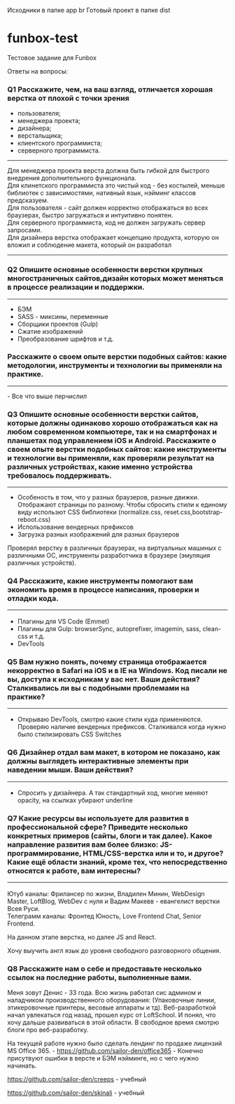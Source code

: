 Исходники в папке app br 
Готовый проект в папке dist


# funbox-test
Тестовое задание для Funbox

Ответы на вопросы:
###  Q1 Расскажите, чем, на ваш взгляд, отличается хорошая верстка от плохой с точки зрения

- пользователя; <br>
- менеджера проекта; <br>
- дизайнера; <br>
- верстальщика; <br>
- клиентского программиста; <br>
- серверного программиста. <br>
<hr>

Для менеджера проекта верста должна быть гибкой для быстрого внедрения дополнительного функционала. <br>
Для клинетского программиста это чистый код - без костылей, меньше библиотек с зависимостями, нативный язык, нэйминг классов предсказуем. <br>
Для пользователя - сайт должен корректно отображаться во всех браузерах, быстро загружаться и интуитивно понятен. <br>
Для серверного программиста, код не должен загружать сервер запросами. <br>
Для дизайнера верстка отображает концепцию продукта, которую он вложил и соблюдение макета, который он разработал <br>

<hr>

###  Q2 Опишите основные особенности верстки крупных многостраничных сайтов,дизайн которых может меняться в процессе реализации и поддержки.
<hr>

 - БЭМ 
 - SASS - миксины, переменные
 - Сборщики проектов (Gulp)
 - Сжатие изображений 
 - Преобразование шрифтов и т.д.

### Расскажите о своем опыте верстки подобных сайтов: какие методологии, инструменты и технологии вы применяли на практике.
<hr>
- Все что выше перчислил

### Q3 Опишите основные особенности верстки сайтов, которые должны одинаково хорошо отображаться как на любом современном компьютере, так и на смартфонах и планшетах под управлением iOS и Android. Расскажите о своем опыте верстки подобных сайтов: какие инструменты и технологии вы применяли, как проверяли результат на различных устройствах, какие именно устройства требовалось поддерживать.  
<hr>

- Особеность в том, что у разных браузеров, разные движки. Отображают страницы по разному. Чтобы сбросить стили к единому виду использют CSS библиотеки (normalize.css, reset.css,bootstrap-reboot.css) <br>
- Использование вендерных префиксов <br>
- Загрузка разных изображений для разных браузеров <br>

Проверял верстку в различных браузерах, на виртуальных машиных с различными ОС, инструменты разработчика в браузере (эмуляция различных устройств).

### Q4 Расскажите, какие инструменты помогают вам экономить время в процессе написания, проверки и отладки кода. <hr>

- Плагины для VS Code (Emmet)
- Плагины для Gulp: browserSync, autoprefixer, imagemin, sass, clean-css и т.д.
- DevTools

### Q5 Вам нужно понять, почему страница отображается некорректно в Safari на iOS и в IE на Windows. Код писали не вы, доступа к исходникам у вас нет. Ваши действия? Сталкивались ли вы с подобными проблемами на практике? <hr>

- Открываю DevTools, смотрю какие стили куда применяются. Проверяю наличие вендерных префиксов.
Сталкивался когда нужно было стилизировать CSS Switches

### Q6 Дизайнер отдал вам макет, в котором не показано, как должны выглядеть интерактивные элементы при наведении мыши. Ваши действия? <hr>

- Спросить у дизайнера. А так стандартный ход, многие меняют opacity, на ссылках убирают underline

### Q7 Какие ресурсы вы используете для развития в профессиональной сфере? Приведите несколько конкретных примеров (сайты, блоги и так далее). Какое направление развития вам более близко: JS-программирование, HTML/CSS-верстка или и то, и другое? Какие ещё области знаний, кроме тех, что непосредственно относятся к работе, вам интересны? <hr>

Ютуб каналы: Фрилансер по жизни, Владилен Минин, WebDesign Master, LoftBlog, WebDev с нуля и Вадим Макевв - евангелист верстки Всея Руси. <br>
Телеграмм каналы: Фронтед Юность, Love Frontend Chat, Senior Frontend. <br>

На данном этапе верстка, но далее JS and React. <br>

Хочу выучить англ язык до уровня свободного разговорного общения.

### Q8 Расскажите нам о себе и предоставьте несколько ссылок на последние работы, выполненные вами.

Меня зовут Денис - 33 года. Всю жизнь работал сис админом и наладчиком производственного оборудования: (Упаковочные линии, этикеровочные принтеры, весовые аппараты и тд). Веб-разработкой начал увлекаться год назад, прошел курс от LoftSchool. И понял, что хочу дальше развиваться в этой области. В свободное время смотрю блоги про веб-разработку. <br>

На текущей работе нужно было сделать лендинг по продаже лицензий MS Office 365. - https://github.com/sailor-den/office365 - Конечно присутвуют ошибки в версте и БЭМ нэйминге, но с чего нужно начинать. <br>

https://github.com/sailor-den/creeps - учебный

https://github.com/sailor-den/skinali - учебный 